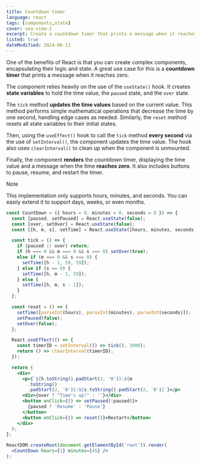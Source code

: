 ```yaml
---
title: Countdown timer
language: react
tags: [components,state]
cover: sea-view-2
excerpt: Create a countdown timer that prints a message when it reaches zero, using React.
listed: true
dateModified: 2024-06-13
---
```


One of the benefits of React is that you can create complex components, encapsulating their logic and state. A great use case for this is a **countdown timer** that prints a message when it reaches zero.

The component relies heavily on the use of the `useState()` hook. It creates **state variables** to hold the time value, the `paused` state, and the `over` state.

The `tick` method **updates the time values** based on the current value. This method performs simple mathematical operations that decrease the time by one second, handling edge cases as needed. Similarly, the `reset` method resets all state variables to their initial states.

Then, using the `useEffect()` hook to call the `tick` method **every second** via the use of `setInterval()`, the component updates the time value. The hook also uses `clearInterval()` to clean up when the component is unmounted.

Finally, the component **renders** the countdown timer, displaying the time value and a message when the time **reaches zero**. It also includes buttons to pause, resume, and restart the timer.

> [!NOTE]
>
> This implementation only supports hours, minutes, and seconds. You can easily extend it to support days, weeks, or even months.

```jsx
const CountDown = ({ hours = 0, minutes = 0, seconds = 0 }) => {
  const [paused, setPaused] = React.useState(false);
  const [over, setOver] = React.useState(false);
  const [[h, m, s], setTime] = React.useState([hours, minutes, seconds]);

  const tick = () => {
    if (paused || over) return;
    if (h === 0 && m === 0 && s === 0) setOver(true);
    else if (m === 0 && s === 0) {
      setTime([h - 1, 59, 59]);
    } else if (s == 0) {
      setTime([h, m - 1, 59]);
    } else {
      setTime([h, m, s - 1]);
    }
  };

  const reset = () => {
    setTime([parseInt(hours), parseInt(minutes), parseInt(seconds)]);
    setPaused(false);
    setOver(false);
  };

  React.useEffect(() => {
    const timerID = setInterval(() => tick(), 1000);
    return () => clearInterval(timerID);
  });

  return (
    <div>
      <p>{`${h.toString().padStart(2, '0')}:${m
        .toString()
        .padStart(2, '0')}:${s.toString().padStart(2, '0')}`}</p>
      <div>{over ? "Time's up!" : ''}</div>
      <button onClick={() => setPaused(!paused)}>
        {paused ? 'Resume' : 'Pause'}
      </button>
      <button onClick={() => reset()}>Restart</button>
    </div>
  );
};

ReactDOM.createRoot(document.getElementById('root')).render(
  <CountDown hours={1} minutes={45} />
);
```
